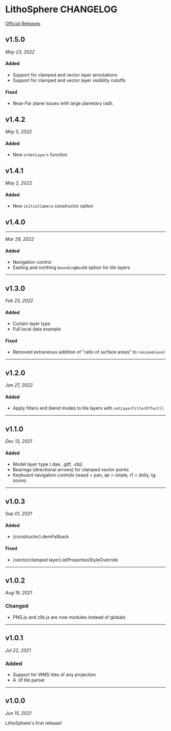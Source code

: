 # LithoSphere CHANGELOG

[Official Releases](https://github.com/NASA-AMMOS/LithoSphere/releases)

## v1.5.0

_May 23, 2022_

#### Added

-   Support for clamped and vector layer annotations
-   Support for clamped and vector layer visibility cutoffs

#### Fixed

-   Near-Far plane issues with large planetary radii.

## v1.4.2

_May 5, 2022_

#### Added

-   New `orderLayers` function

## v1.4.1

_May 2, 2022_

#### Added

-   New `initialCamera` constructor option

## v1.4.0

---

_Mar 29, 2022_

#### Added

-   Navigation control
-   Easting and northing `boundingBoxEN` option for tile layers

---

## v1.3.0

_Feb 23, 2022_

#### Added

-   Curtain layer type
-   Full local data example

#### Fixed

-   Removed extraneous addition of "ratio of surface areas" to `reszoomlevel`

---

## v1.2.0

_Jan 27, 2022_

#### Added

-   Apply filters and blend modes to tile layers with `setLayerFilterEffect()`

---

## v1.1.0

_Dec 13, 2021_

#### Added

-   Model layer type (.dae, .gltf, .obj)
-   Bearings (directional arrows) for clamped vector points
-   Keyboard navigation controls (wasd = pan, qe = rotate, rf = dolly, tg: zoom)

---

## v1.0.3

_Sep 01, 2021_

#### Added

-   {constructor}.demFallback

#### Fixed

-   {vector/clamped layer}.letPropertiesStyleOverride

---

## v1.0.2

_Aug 19, 2021_

### Changed

-   PNG.js and zlib.js are now modules instead of globals

---

## v1.0.1

_Jul 22, 2021_

### Added

-   Support for WMS tiles of any projection
-   A .tif tile parser

---

## v1.0.0

_Jun 15, 2021_

LithoSphere's first release!

